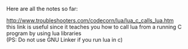 Here are all the notes so far:


http://www.troubleshooters.com/codecorn/lua/lua_c_calls_lua.htm  
this link is useful since it teaches you how to call lua from a running C program by using lua libraries  
(PS: Do not use GNU Linker if you run lua in c)
